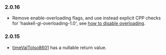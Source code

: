 ### 2.0.16

+ Remove enable-overloading flags, and use instead explicit CPP checks for 'haskell-gi-overloading-1.0', see [how to disable overloading](https://github.com/haskell-gi/haskell-gi/wiki/Overloading\#disabling-overloading).

### 2.0.15

+ [timeValToIso8601](https://hackage.haskell.org/package/gi-glib/docs/GI-GLib-Structs-TimeVal.html#v:timeValToIso8601) has a nullable return value.
